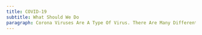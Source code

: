 ```yaml
---
title: COVID-19
subtitle: What Should We Do
paragraph: Corona Viruses Are A Type Of Virus. There Are Many Different Kinds, And Some Cause Disease. ANewly Identified Type Has Caused
---
```

